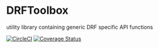 # DRFToolbox
utility library containing generic DRF specific API functions

[![CircleCI](https://circleci.com/gh/DoctorDecisions/DRFToolbox.svg?style=svg&circle-token=X)](https://circleci.com/gh/DoctorDecisions/OmniService)
[![Coverage Status](https://coveralls.io/repos/github/DoctorDecisions/DRFToolbox/badge.svg?branch=master&t=X)](https://coveralls.io/github/DoctorDecisions/DRFToolbox?branch=master)
